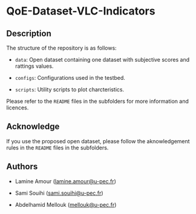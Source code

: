 # QoE-Dataset-VLC-Indicators

## Description
The structure of the repository is as follows:

   - `data`: Open dataset containing one dataset with subjective scores and rattings values.
   
   - `configs`: Configurations used in the testbed.
   
   - `scripts`: Utility scripts to plot charcteristics.
   
   Please refer to the `README` files in the subfolders for more information and licences.
   
   
   ## Acknowledge
   If you use the proposed open dataset, please follow the aknowledgement rules in the `README` files in the subfolders.
   
    
   ## Authors
- Lamine Amour (lamine.amour@u-pec.fr) 

- Sami Souihi (sami.souihi@u-pec.fr)

- Abdelhamid Mellouk (mellouk@u-pec.fr)
